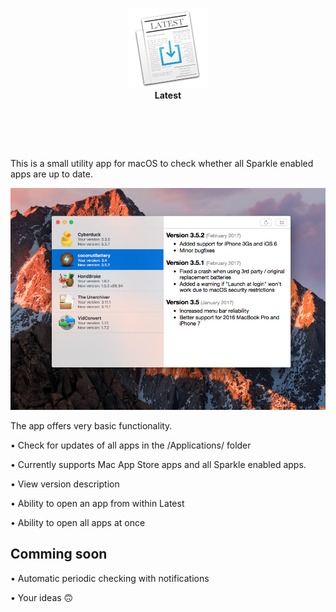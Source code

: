 <p align="center">
<img src="icon.png" alt="Latest Icon">
  <br>
  <b>Latest</b>
</p>

 
=

This is a small utility app for macOS to check whether all Sparkle enabled apps are up to date.

![](./latest.png)

The app offers very basic functionality.

• Check for updates of all apps in the /Applications/ folder

• Currently supports Mac App Store apps and all Sparkle enabled apps.

• View version description 

• Ability to open an app from within Latest

• Ability to open all apps at once

## Comming soon

• Automatic periodic checking with notifications

• Your ideas 🙃
